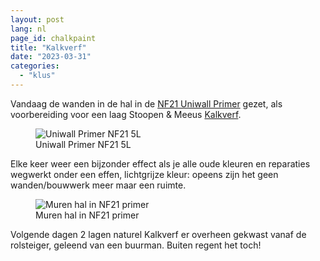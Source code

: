 ```yaml
---
layout: post
lang: nl
page_id: chalkpaint
title: "Kalkverf"
date: "2023-03-31"
categories:
  - "klus"
---
```


Vandaag de wanden in de hal in de [NF21 Uniwall Primer](https://serefni.is/vara/primer-nf21-kalkgrunnur/) gezet, als voorbereiding
voor een laag Stoopen & Meeus [Kalkverf](http://www.stoopen-meeus.com/minerale-afwerkingen/kalk/).

<figure><img src='{{ "/assets/img/blog/C8CA39CF-DB28-45DB-A2E2-56C1083CFFDA.jpeg" | relative_url }}' alt="Uniwall Primer NF21 5L" class='img-fluid'><figcaption class="kleiner">Uniwall Primer NF21 5L</figcaption></figure>

Elke keer weer een bijzonder effect als je alle oude kleuren en reparaties wegwerkt
onder een effen, lichtgrijze kleur: opeens zijn het geen wanden/bouwwerk meer maar
een ruimte.

<figure><img src='{{ "/assets/img/blog/B914367A-9EEF-4BB1-981F-2C111CA163D2-scaled.jpeg" | relative_url }}' alt="Muren hal in NF21 primer" class='img-fluid'><figcaption class="kleiner">Muren hal in NF21 primer</figcaption></figure>

Volgende dagen 2 lagen naturel Kalkverf er overheen gekwast vanaf de rolsteiger, geleend van een
buurman. Buiten regent het toch!

